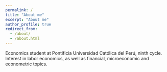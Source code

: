 ```yaml
---
permalink: /
title: "About me"
excerpt: "About me"
author_profile: true
redirect_from: 
  - /about/
  - /about.html
---
```


Economics student at Pontificia Universidad Católica del Perú, ninth cycle. Interest in labor economics, as well as financial, microeconomic and econometric topics. 

